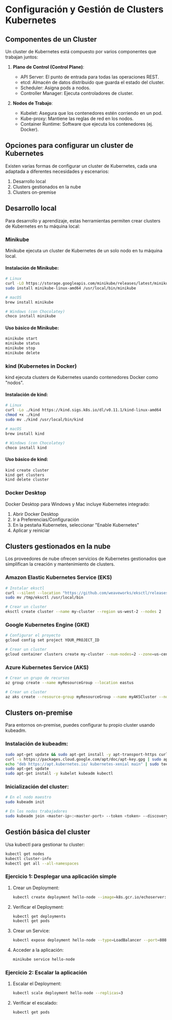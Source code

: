 # Configuración y Gestión de Clusters Kubernetes

## Componentes de un Cluster

Un cluster de Kubernetes está compuesto por varios componentes que trabajan juntos:

1. **Plano de Control (Control Plane)**: 
   - API Server: El punto de entrada para todas las operaciones REST.
   - etcd: Almacén de datos distribuido que guarda el estado del cluster.
   - Scheduler: Asigna pods a nodos.
   - Controller Manager: Ejecuta controladores de cluster.

2. **Nodos de Trabajo**:
   - Kubelet: Asegura que los contenedores estén corriendo en un pod.
   - Kube-proxy: Mantiene las reglas de red en los nodos.
   - Container Runtime: Software que ejecuta los contenedores (ej. Docker).


## Opciones para configurar un cluster de Kubernetes

Existen varias formas de configurar un cluster de Kubernetes, cada una adaptada a diferentes necesidades y escenarios:

1. Desarrollo local
2. Clusters gestionados en la nube
3. Clusters on-premise

## Desarrollo local

Para desarrollo y aprendizaje, estas herramientas permiten crear clusters de Kubernetes en tu máquina local:

### Minikube

Minikube ejecuta un cluster de Kubernetes de un solo nodo en tu máquina local.

#### Instalación de Minikube:

```bash
# Linux
curl -LO https://storage.googleapis.com/minikube/releases/latest/minikube-linux-amd64
sudo install minikube-linux-amd64 /usr/local/bin/minikube

# macOS
brew install minikube

# Windows (con Chocolatey)
choco install minikube
```

#### Uso básico de Minikube:

```bash
minikube start
minikube status
minikube stop
minikube delete
```

### kind (Kubernetes in Docker)

kind ejecuta clusters de Kubernetes usando contenedores Docker como "nodos".

#### Instalación de kind:

```bash
# Linux
curl -Lo ./kind https://kind.sigs.k8s.io/dl/v0.11.1/kind-linux-amd64
chmod +x ./kind
sudo mv ./kind /usr/local/bin/kind

# macOS
brew install kind

# Windows (con Chocolatey)
choco install kind
```

#### Uso básico de kind:

```bash
kind create cluster
kind get clusters
kind delete cluster
```

### Docker Desktop

Docker Desktop para Windows y Mac incluye Kubernetes integrado:

1. Abrir Docker Desktop
2. Ir a Preferencias/Configuración
3. En la pestaña Kubernetes, seleccionar "Enable Kubernetes"
4. Aplicar y reiniciar

## Clusters gestionados en la nube

Los proveedores de nube ofrecen servicios de Kubernetes gestionados que simplifican la creación y mantenimiento de clusters.

### Amazon Elastic Kubernetes Service (EKS)

```bash
# Instalar eksctl
curl --silent --location "https://github.com/weaveworks/eksctl/releases/latest/download/eksctl_$(uname -s)_amd64.tar.gz" | tar xz -C /tmp
sudo mv /tmp/eksctl /usr/local/bin

# Crear un cluster
eksctl create cluster --name my-cluster --region us-west-2 --nodes 2
```

### Google Kubernetes Engine (GKE)

```bash
# Configurar el proyecto
gcloud config set project YOUR_PROJECT_ID

# Crear un cluster
gcloud container clusters create my-cluster --num-nodes=2 --zone=us-central1-a
```

### Azure Kubernetes Service (AKS)

```bash
# Crear un grupo de recursos
az group create --name myResourceGroup --location eastus

# Crear un cluster
az aks create --resource-group myResourceGroup --name myAKSCluster --node-count 2
```

## Clusters on-premise

Para entornos on-premise, puedes configurar tu propio cluster usando kubeadm.

### Instalación de kubeadm:

```bash
sudo apt-get update && sudo apt-get install -y apt-transport-https curl
curl -s https://packages.cloud.google.com/apt/doc/apt-key.gpg | sudo apt-key add -
echo "deb https://apt.kubernetes.io/ kubernetes-xenial main" | sudo tee /etc/apt/sources.list.d/kubernetes.list
sudo apt-get update
sudo apt-get install -y kubelet kubeadm kubectl
```

### Inicialización del cluster:

```bash
# En el nodo maestro
sudo kubeadm init

# En los nodos trabajadores
sudo kubeadm join <master-ip>:<master-port> --token <token> --discovery-token-ca-cert-hash sha256:<hash>
```

## Gestión básica del cluster

Usa kubectl para gestionar tu cluster:

```bash
kubectl get nodes
kubectl cluster-info
kubectl get all --all-namespaces
```

### Ejercicio 1: Desplegar una aplicación simple

1. Crear un Deployment:
   ```bash
   kubectl create deployment hello-node --image=k8s.gcr.io/echoserver:1.4
   ```

2. Verificar el Deployment:
   ```bash
   kubectl get deployments
   kubectl get pods
   ```

3. Crear un Service:
   ```bash
   kubectl expose deployment hello-node --type=LoadBalancer --port=8080
   ```

4. Acceder a la aplicación:
   ```bash
   minikube service hello-node
   ```

### Ejercicio 2: Escalar la aplicación

1. Escalar el Deployment:
   ```bash
   kubectl scale deployment hello-node --replicas=3
   ```

2. Verificar el escalado:
   ```bash
   kubectl get pods
   ```



